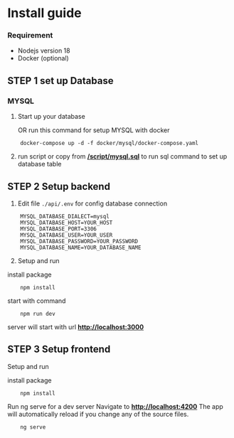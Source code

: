 # Install guide

### Requirement

- Nodejs version 18
- Docker (optional)

## STEP 1 set up Database

### MYSQL

1. Start up your database

   OR run this command for setup MYSQL with docker

```shell
    docker-compose up -d -f docker/mysql/docker-compose.yaml
```

2. run script or copy from **[/script/mysql.sql](https://github.com/worapratmnd/restaurant_management/blob/main/script/mysql.sql)** to run sql command to set up database table

## STEP 2 Setup backend

1. Edit file `./api/.env` for config database connection

```
    MYSQL_DATABASE_DIALECT=mysql
    MYSQL_DATABASE_HOST=YOUR_HOST
    MYSQL_DATABASE_PORT=3306
    MYSQL_DATABASE_USER=YOUR_USER
    MYSQL_DATABASE_PASSWORD=YOUR_PASSWORD
    MYSQL_DATABASE_NAME=YOUR_DATABASE_NAME
```

2. Setup and run

install package

```shell
    npm install
```

start with command

```shell
    npm run dev
```

server will start with url **[http://localhost:3000](http://localhost:3000)**

## STEP 3 Setup frontend

Setup and run

install package

```shell
    npm install
```

Run ng serve for a dev server Navigate to **[http://localhost:4200](http://localhost:4200)** The app will automatically reload if you change any of the source files.

```shell
    ng serve
```
